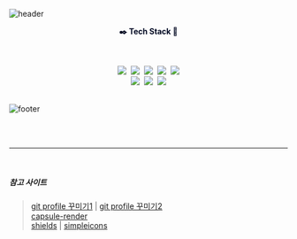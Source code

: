 ﻿![header](https://capsule-render.vercel.app/api?type=waving&color=0:CDF1F2,100:F4D1F5&height=200&text=KaeunKim&fontColor=040B24&fontSize=80&fontAlign=75&fontAlignY=35&desc=공부하고,%20찾아보고,%20작업한%20것을%20기록하는%20곳&descSize=16&descAlign=50&descAlignY=84)

<p align="center" style="color: 040B24; font-weight: bold;">
✒️ Tech Stack 📖
</p> <br/><br/>
<div align="center">
  <img src="https://img.shields.io/badge/HTML5-E34F26?style=flat-square&logo=HTML5&logoColor=white"/></a>&nbsp
  <img src="https://img.shields.io/badge/Sass-CC6699?style=flat-square&logo=SASS&logoColor=white"/></a>&nbsp
  <img src="https://img.shields.io/badge/CSS3-1572B6?style=flat-square&logo=CSS3&logoColor=white"/></a>&nbsp
  <img src="https://img.shields.io/badge/Javascript-F7DF1E?style=flat-square&logo=Javascript&logoColor=black"/></a>&nbsp
  <img src="https://img.shields.io/badge/jQuery-0769AD?style=flat-square&logo=jQuery&logoColor=white"/></a> <br/>
  <img src="https://img.shields.io/badge/VUE-4FC08D?style=flat-square&logo=vuedotjs&logoColor=black"/></a>&nbsp
  <img src="https://img.shields.io/badge/react-61DAFB?style=flat-square&logo=react&logoColor=black"/></a>&nbsp
  <img src="https://img.shields.io/badge/Photoshop-31A8FF?style=flat-square&logo=adobephotoshop&logoColor=black"/></a>
</div>
<br />

![footer](https://capsule-render.vercel.app/api?section=footer&type=waving&color=0:CDF1F2,100:F4D1F5)

<br/>
<br/>

***

<br/>

##### 참고 사이트
> [git profile 꾸미기1](https://newwisdom.tistory.com/12) | [git profile 꾸미기2](https://velog.io/@woo0_hooo/Github-github-profile-%EA%B0%84%EC%A7%80%EB%82%98%EA%B2%8C-%EA%BE%B8%EB%AF%B8%EA%B8%B0) <br/>
> [capsule-render](https://github.com/kyechan99/capsule-render/blob/master/docs/README_kr.md) <br/>
> [shields](https://shields.io/) | [simpleicons](https://simpleicons.org/)